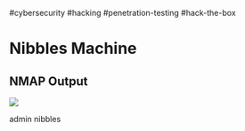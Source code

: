 #cybersecurity #hacking #penetration-testing  #hack-the-box 

# Nibbles Machine

## NMAP Output

![](https://imgur.com/xMFdrxx.png)

admin
nibbles
